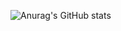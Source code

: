 ![Anurag's GitHub stats](https://github-readme-stats.vercel.app/api?username=FrancescoMazzitelli&count_private=true)

